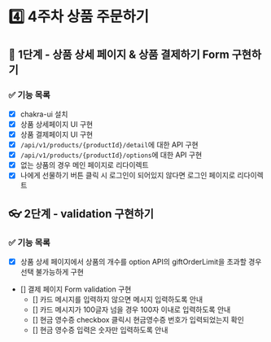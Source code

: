 # 4️⃣ 4주차 상품 주문하기
## 📡 1단계 - 상품 상세 페이지 & 상품 결제하기 Form 구현하기
### ✅ 기능 목록
- [x] chakra-ui 설치
- [x] 상품 상세페이지 UI 구현
- [x] 상품 결제페이지 UI 구현
- [x] `/api/v1/products/{productId}/detail`에 대한 API 구현
- [x] `/api/v1/products/{productId}/options`에 대한 API 구현
- [x] 없는 상품의 경우 메인 페이지로 리다이렉트
- [x] 나에게 선물하기 버튼 클릭 시 로그인이 되어있지 않다면 로그인 페이지로 리다이렉트

## 👓 2단계 - validation 구현하기
### ✅ 기능 목록
- [x] 상품 상세 페이지에서 상품의 개수를 option API의 giftOrderLimit을 초과할 경우 선택 불가능하게 구현
- [] 결제 페이지 Form validation 구현
  - [] 카드 메시지를 입력하지 않으면 메시지 입력하도록 안내
  - [] 카드 메시지가 100글자 넘을 경우 100자 이내로 입력하도록 안내
  - [] 현금 영수증 checkbox 클릭시 현금영수증 번호가 입력되었는지 확인
  - [] 현금 영수증 입력은 숫자만 입력하도록 안내
